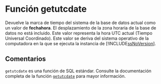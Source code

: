 ﻿---
SidebarGroup: "Funciones de fecha"
Autogenerated: true
---

# Función  getutcdate

Devuelve la marca de tiempo del sistema de la base de datos actual como un valor de **fechahora**. El desplazamiento de la zona horaria de la base de datos no está incluido. Este valor representa la hora UTC actual (Tiempo Universal Coordinado). Este valor se deriva del sistema operativo de la computadora en la que se ejecuta la instancia de [!INCLUDE[ssNoVersion](../../includes/ssnoversion-md.md)].

## Comentarios 

`getutcdate` es una función de SQL estándar. Consulte la documentación completa de la función [`getutcdate`](https://learn.microsoft.com/es-es/sql/t-sql/functions/getutcdate-transact-sql) para mayor información.
